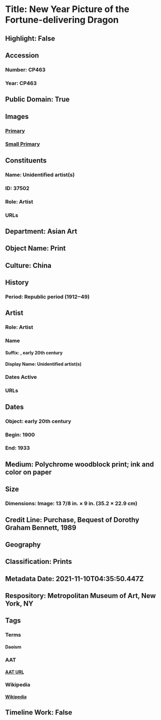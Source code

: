 # Title: New Year Picture of the Fortune-delivering Dragon
## Highlight: False
## Accession
### Number: CP463
### Year: CP463
## Public Domain: True
## Images
### [Primary](https://images.metmuseum.org/CRDImages/as/original/DP-17327-087.jpg)
### [Small Primary](https://images.metmuseum.org/CRDImages/as/web-large/DP-17327-087.jpg)
## Constituents
### Name: Unidentified artist(s)
### ID: 37502
### Role: Artist
### URLs
## Department: Asian Art
## Object Name: Print
## Culture: China
## History
### Period: Republic period (1912‒49)
## Artist
### Role: Artist
### Name
#### Suffix: , early 20th century
#### Display Name: Unidentified artist(s)
### Dates Active
### URLs
## Dates
### Object: early 20th century
### Begin: 1900
### End: 1933
## Medium: Polychrome woodblock print; ink and color on paper
## Size
### Dimensions: Image: 13 7/8 in. × 9 in. (35.2 × 22.9 cm)
## Credit Line: Purchase, Bequest of Dorothy Graham Bennett, 1989
## Geography
## Classification: Prints
## Metadata Date: 2021-11-10T04:35:50.447Z
## Respository: Metropolitan Museum of Art, New York, NY
## Tags
### Terms
#### Daoism
### AAT
#### [AAT URL](http://vocab.getty.edu/page/aat/300143666)
### Wikipedia
#### [Wikipedia]()
## Timeline Work: False